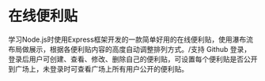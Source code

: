 # 在线便利贴
学习Node.js时使用Express框架开发的一款简单好用的在线便利贴，使用瀑布流布局做展示，根据各便利贴内容的高度自动调整排列方式。\/支持 Github 登录，登录后用户可创建、查看、修改、删除自己的便利贴，可设置每个便利贴是否公开到广场上，未登录时可查看广场上所有用户公开的便利贴。
